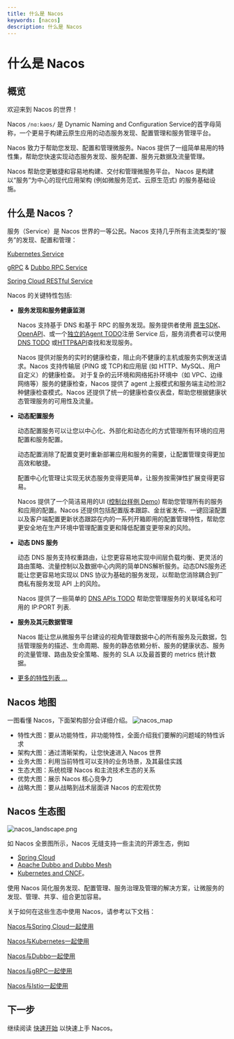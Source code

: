 ```yaml
---
title: 什么是 Nacos
keywords: [nacos]
description: 什么是 Nacos
---
```


# 什么是 Nacos

## 概览

欢迎来到 Nacos 的世界！

Nacos `/nɑ:kəʊs/`  是 Dynamic Naming and Configuration Service的首字母简称，一个更易于构建云原生应用的动态服务发现、配置管理和服务管理平台。

Nacos 致力于帮助您发现、配置和管理微服务。Nacos 提供了一组简单易用的特性集，帮助您快速实现动态服务发现、服务配置、服务元数据及流量管理。

Nacos 帮助您更敏捷和容易地构建、交付和管理微服务平台。 Nacos 是构建以“服务”为中心的现代应用架构 (例如微服务范式、云原生范式) 的服务基础设施。

## 什么是 Nacos？
服务（Service）是 Nacos 世界的一等公民。Nacos 支持几乎所有主流类型的“服务”的发现、配置和管理：

[Kubernetes Service](https://kubernetes.io/docs/concepts/services-networking/service/)

[gRPC](https://grpc.io/docs/guides/concepts.html#service-definition) & [Dubbo RPC Service](https://dubbo.incubator.apache.org)

[Spring Cloud RESTful Service](https://spring.io/projects/spring-restdocs)

Nacos 的关键特性包括:

* **服务发现和服务健康监测**

    Nacos 支持基于 DNS 和基于 RPC 的服务发现。服务提供者使用 [原生SDK](./sdk.md)、[OpenAPI](./open-api.md)、或一个[独立的Agent TODO](./other-language.md)注册 Service 后，服务消费者可以使用[DNS TODO](./what-is-nacos.md) 或[HTTP&API](./open-api.md)查找和发现服务。

    Nacos 提供对服务的实时的健康检查，阻止向不健康的主机或服务实例发送请求。Nacos 支持传输层 (PING 或 TCP)和应用层 (如 HTTP、MySQL、用户自定义）的健康检查。 对于复杂的云环境和网络拓扑环境中（如 VPC、边缘网络等）服务的健康检查，Nacos 提供了 agent 上报模式和服务端主动检测2种健康检查模式。Nacos 还提供了统一的健康检查仪表盘，帮助您根据健康状态管理服务的可用性及流量。

* **动态配置服务**

    动态配置服务可以让您以中心化、外部化和动态化的方式管理所有环境的应用配置和服务配置。

    动态配置消除了配置变更时重新部署应用和服务的需要，让配置管理变得更加高效和敏捷。

    配置中心化管理让实现无状态服务变得更简单，让服务按需弹性扩展变得更容易。

    Nacos 提供了一个简洁易用的UI ([控制台样例 Demo](http://console.nacos.io/nacos/index.html)) 帮助您管理所有的服务和应用的配置。Nacos 还提供包括配置版本跟踪、金丝雀发布、一键回滚配置以及客户端配置更新状态跟踪在内的一系列开箱即用的配置管理特性，帮助您更安全地在生产环境中管理配置变更和降低配置变更带来的风险。

* **动态 DNS 服务**

    动态 DNS 服务支持权重路由，让您更容易地实现中间层负载均衡、更灵活的路由策略、流量控制以及数据中心内网的简单DNS解析服务。动态DNS服务还能让您更容易地实现以 DNS 协议为基础的服务发现，以帮助您消除耦合到厂商私有服务发现 API 上的风险。


    Nacos 提供了一些简单的 [DNS APIs TODO](./what-is-nacos.md) 帮助您管理服务的关联域名和可用的 IP:PORT 列表.

* **服务及其元数据管理**

    Nacos 能让您从微服务平台建设的视角管理数据中心的所有服务及元数据，包括管理服务的描述、生命周期、服务的静态依赖分析、服务的健康状态、服务的流量管理、路由及安全策略、服务的 SLA 以及最首要的 metrics 统计数据。

* [更多的特性列表 ...](archive/roadmap.md)

## Nacos 地图
一图看懂 Nacos，下面架构部分会详细介绍。
![nacos_map](/img/nacosMap.jpg)
- 特性大图：要从功能特性，非功能特性，全面介绍我们要解的问题域的特性诉求
- 架构大图：通过清晰架构，让您快速进入 Nacos 世界
- 业务大图：利用当前特性可以支持的业务场景，及其最佳实践
- 生态大图：系统梳理 Nacos 和主流技术生态的关系
- 优势大图：展示 Nacos 核心竞争力
- 战略大图：要从战略到战术层面讲 Nacos 的宏观优势

## Nacos 生态图

![nacos_landscape.png](https://cdn.nlark.com/lark/0/2018/png/11189/1533045871534-e64b8031-008c-4dfc-b6e8-12a597a003fb.png)

如 Nacos 全景图所示，Nacos 无缝支持一些主流的开源生态，例如

* [Spring Cloud](https://nacos.io/en-us/docs/quick-start-spring-cloud.html)
* [Apache Dubbo and Dubbo Mesh](./use-nacos-with-dubbo.md)
* [Kubernetes and CNCF](./use-nacos-with-kubernetes.md)。

使用 Nacos 简化服务发现、配置管理、服务治理及管理的解决方案，让微服务的发现、管理、共享、组合更加容易。

关于如何在这些生态中使用 Nacos，请参考以下文档：

[Nacos与Spring Cloud一起使用](archive/use-nacos-with-springcloud.md)

[Nacos与Kubernetes一起使用](./use-nacos-with-kubernetes.md)

[Nacos与Dubbo一起使用](./use-nacos-with-dubbo.md)

[Nacos与gRPC一起使用](archive/roadmap.md)

[Nacos与Istio一起使用](archive/use-nacos-with-istio.md)


## 下一步

继续阅读 [快速开始](./quick-start.md) 以快速上手 Nacos。






